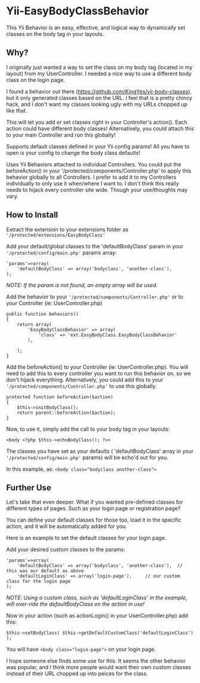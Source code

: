 Yii-EasyBodyClassBehavior
=========================

This Yii Behavior is an easy, effective, and logical way to dynamically set classes on the body tag in your layouts.

##  Why?
I originally just wanted a way to set the class on my body tag (located in my layout) from my UserController. I needed a nice way to use a different body class on the login page.

I found a behavior out there (https://github.com/KingYes/yii-body-classes), but it only generated classes based on the URL. I feel that is a pretty chincy hack, and I don't want my classes looking ugly with my URLs chopped up like that.

This will let you add or set classes right in your Controller's action(). Each action could have different body classes! Alternatively, you could attach this to your main Controller and run this globally!

Supports default classes defined in your Yii config params! All you have to open is your config to change the body class defaults!

Uses Yii Behaviors attached to individual Controllers. You could put the beforeAction() in your '/protected/components/Controller.php' to apply this behavior globally to all Controllers. I prefer to add it to my Controllers individually to only use it when/where I want to. I don't think this really needs to hijack every controller site wide. Though your use/thoughts may vary.


## How to Install
Extract the extension to your extensions folder as `'/protected/extensions/EasyBodyClass'`

Add your default/global classes to the 'defaultBodyClass' param in your `'/protected/config/main.php'` params array:

	'params'=>array(
		'defaultBodyClass' => array('bodyclass', 'another-class'),
	);

_NOTE: If the param is not found, an empty array will be used._


Add the behavior to your `'/protected/components/Controller.php'` or to your Controller (ie: UserController.php)

	public function behaviors()
	{
		return array(
			'EasyBodyClassBehavior' => array(
				'class' => 'ext.EasyBodyClass.EasyBodyClassBehavior'
			),

		);
	}
	

Add the beforeAction() to your Controller (ie: UserController.php). You will need to add this to every controller you want to run this behavior on, so we don't hijack everything. Alternatively, you could add this to your `'/protected/components/Controller.php'` to use this globally.

	protected function beforeAction($action)
	{
		$this->initBodyClass();
		return parent::beforeAction($action);
	}
	
	
Now, to use it, simply add the call to your body tag in your layouts:

`<body <?php $this->echoBodyClass(); ?>>`



The classes you have set as your defaults ( 'defaultBodyClass' array in your `'/protected/config/main.php'` params) will
be echo'd out for you.

In this example, as: `<body class="bodyclass another-class">`



## Further Use
Let's take that even deeper. What if you wanted pre-defined classes for different types of pages. Such as your login page or registration page?

You can define your default classes for those too, load it in the specific action, and it will be automatically added for you.


Here is an example to set the default classes for your login page.

Add your desired custom classes to the params:

    'params'=>array(
		'defaultBodyClass' => array('bodyclass', 'another-class'),	// this was our default as above
        'defaultLoginClass' => array('login-page'),		// our custom class for the login page
	);

_NOTE: Using a custom class, such as 'defaultLoginClass' in the example, will over-ride the defaultBodyClass on the action in use!_


Now in your action (such as actionLogin() in your UserController.php) add this:

	$this->setBodyClass( $this->getDefaultCustomClass('defaultLoginClass') );
	
You will have `<body class="login-page">` on your login page.

I hope someone else finds some use for this. It seems the other behavior was popular, and I think more people would want their own custom classes instead of their URL chopped up into peices for the class.